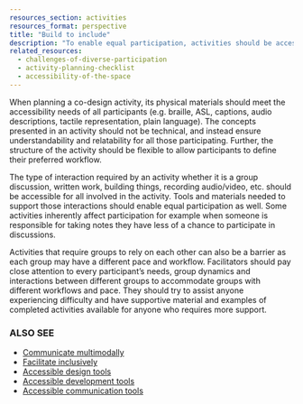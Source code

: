 ```yaml
---
resources_section: activities
resources_format: perspective
title: "Build to include"
description: "To enable equal participation, activities should be accessible and understandable for all participants."
related_resources:
  - challenges-of-diverse-participation
  - activity-planning-checklist
  - accessibility-of-the-space
---
```


When planning a co-design activity, its physical materials  should meet the accessibility needs of all participants (e.g. braille, ASL, captions, audio descriptions, tactile representation, plain language). The concepts presented in an activity should not be technical, and instead ensure understandability and relatability for all those participating. Further, the structure of the activity should be flexible to allow participants to define their preferred workflow. 


The type of interaction required by an activity whether it is a group discussion, written work, building things, recording audio/video, etc. should be accessible for all involved in the activity. Tools and materials needed to support those interactions should enable equal participation as well. Some activities inherently affect participation for example when someone is responsible for taking notes they have less of a chance to participate in discussions. 


Activities that require groups to rely on each other can also be a barrier as each group may have a different pace and workflow. Facilitators should pay close attention to every participant’s needs, group dynamics and interactions between different groups to accommodate groups with different workflows and pace. They should try to assist anyone experiencing difficulty and have supportive material and examples of completed activities available for anyone who requires more support.

### ALSO SEE

- [Communicate multimodally](https://guide.inclusivedesign.ca/practices/CommunicateMultimodally.html)
- [Facilitate inclusively](https://guide.inclusivedesign.ca/practices/FacilitateInclusively.html)
- [Accessible design tools](https://guide.inclusivedesign.ca/tools/AccessibleDesignTools.html)
- [Accessible development tools](https://guide.inclusivedesign.ca/tools/AccessibleDevelopmentTools.html)
- [Accessible communication tools](https://guide.inclusivedesign.ca/tools/AccessibleCommunicationTools.html)
